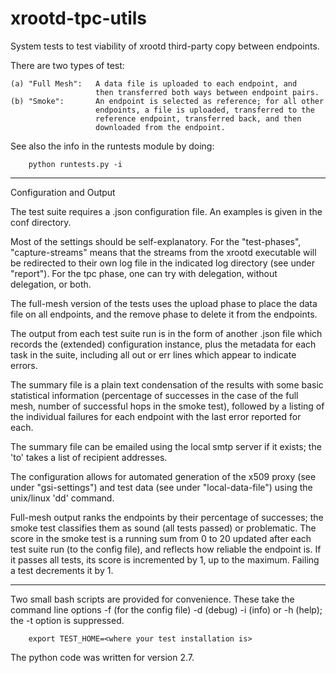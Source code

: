 # xrootd-tpc-utils

<!-- COPYRIGHT STATUS:
Dec 1st 2001, Fermi National Accelerator Laboratory (FNAL) documents and
software are sponsored by the U.S. Department of Energy under Contract No.
DE-AC02-76CH03000. Therefore, the U.S. Government retains a  world-wide
non-exclusive, royalty-free license to publish or reproduce these documents
and software for U.S. Government purposes.  All documents and software
available from this server are protected under the U.S. and Foreign
Copyright Laws, and FNAL reserves all rights.

Distribution of the software available from this server is free of
charge subject to the user following the terms of the Fermitools
Software Legal Information.

Redistribution and/or modification of the software shall be accompanied
by the Fermitools Software Legal Information  (including the copyright
notice).

The user is asked to feed back problems, benefits, and/or suggestions
about the software to the Fermilab Software Providers.

Neither the name of Fermilab, the  URA, nor the names of the contributors
may be used to endorse or promote products derived from this software
without specific prior written permission.

DISCLAIMER OF LIABILITY (BSD):

THIS SOFTWARE IS PROVIDED BY THE COPYRIGHT HOLDERS AND CONTRIBUTORS
"AS IS" AND ANY EXPRESS OR IMPLIED  WARRANTIES, INCLUDING, BUT NOT
LIMITED TO, THE IMPLIED  WARRANTIES OF MERCHANTABILITY AND FITNESS
FOR A PARTICULAR PURPOSE ARE DISCLAIMED. IN NO EVENT SHALL FERMILAB,
OR THE URA, OR THE U.S. DEPARTMENT of ENERGY, OR CONTRIBUTORS BE LIABLE
FOR  ANY  DIRECT, INDIRECT,  INCIDENTAL, SPECIAL, EXEMPLARY, OR
CONSEQUENTIAL DAMAGES  (INCLUDING, BUT NOT LIMITED TO, PROCUREMENT
OF SUBSTITUTE  GOODS OR SERVICES; LOSS OF USE, DATA, OR PROFITS; OR
BUSINESS INTERRUPTION) HOWEVER CAUSED AND ON ANY THEORY  OF
LIABILITY, WHETHER IN CONTRACT, STRICT LIABILITY, OR TORT (INCLUDING
NEGLIGENCE OR OTHERWISE) ARISING IN ANY WAY OUT  OF THE USE OF THIS
SOFTWARE, EVEN IF ADVISED OF THE  POSSIBILITY OF SUCH DAMAGE.

Liabilities of the Government:

This software is provided by URA, independent from its Prime Contract
with the U.S. Department of Energy. URA is acting independently from
the Government and in its own private capacity and is not acting on
behalf of the U.S. Government, nor as its contractor nor its agent.
Correspondingly, it is understood and agreed that the U.S. Government
has no connection to this software and in no manner whatsoever shall
be liable for nor assume any responsibility or obligation for any claim,
cost, or damages arising out of or resulting from the use of the software
available from this server.

Export Control:

All documents and software available from this server are subject to U.S.
export control laws.  Anyone downloading information from this server is
obligated to secure any necessary Government licenses before exporting
documents or software obtained from this server. -->

System tests to test viability of xrootd third-party copy between endpoints.

There are two types of test: 

    (a) "Full Mesh":   A data file is uploaded to each endpoint, and
                       then transferred both ways between endpoint pairs.
    (b) "Smoke":       An endpoint is selected as reference; for all other
                       endpoints, a file is uploaded, transferred to the
                       reference endpoint, transferred back, and then
                       downloaded from the endpoint.
                       
See also the info in the runtests module by doing:

        python runtests.py -i

-------------------------------------------------------------------------------

Configuration and Output

The test suite requires a .json configuration file.  An examples is given
in the conf directory.

Most of the settings should be self-explanatory.  For the "test-phases",
"capture-streams" means that the streams from the xrootd executable will be
redirected to their own log file in the indicated log directory 
(see under "report").  For the tpc phase, one can try with delegation,
without delegation, or both.

The full-mesh version of the tests uses the upload phase to place the 
data file on all endpoints, and the remove phase to delete it from the
endpoints.

The output from each test suite run is in the form of another .json file
which records the (extended) configuration instance, plus the metadata for
each task in the suite, including all out or err lines which appear to indicate
errors.   

The summary file is a plain text condensation of the results with some
basic statistical information (percentage of successes in the case of 
the full mesh, number of successful hops in the smoke test), followed
by a listing of the individual failures for each endpoint with the
last error reported for each.

The summary file can be emailed using the local smtp server if it
exists; the 'to' takes a list of recipient addresses.

The configuration allows for automated generation of the x509 proxy
(see under "gsi-settings") and test data (see under "local-data-file")
using the unix/linux 'dd' command.

Full-mesh output ranks the endpoints by their percentage of successes;
the smoke test classifies them as sound (all tests passed)
or problematic.  The score in the smoke test is a running sum 
from 0 to 20 updated after each test suite run (to the config file),
and reflects how reliable the endpoint is.  If it passes all tests,
its score is incremented by 1, up to the maximum.  Failing a test
decrements it by 1.

-------------------------------------------------------------------------------

Two small bash scripts are provided for convenience.  These take the
command line options -f (for the config file) -d (debug) -i (info)
or -h (help); the -t option is suppressed.

        export TEST_HOME=<where your test installation is>

The python code was written for version 2.7.
